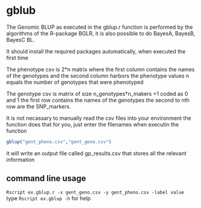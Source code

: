 # gblub

The Genomic BLUP as executed in the gblup.r function is performed by the algorithms of the R-package BGLR, it is also possible to do BayesA, BayesB, BayesC BL.

It should install the required packages automatically, when executed the first time


The phenotype csv is 2*n  matrix where the first column contains the names of the genotypes and the second column harbors the phenotype values
n equals the number of genotypes that were phenotyped

The genotype csv is matrix of size n_genotypes*n_makers +1 coded  as 0 and 1 the first row contains the names of the genotypes the second to nth row 
are the SNP_markers.

It is not necassary to manually read the csv files into your environment the function does that for you, just enter the filenames when executin the function

```R
gblup("gent_pheno.csv","gent_geno.csv")
```

it will write an output file called gp_results.csv that stores all the relevant information


## command line usage
`Rscript ex.gblup.r -x gent_geno.csv -y gent_pheno.csv -label value `
type `Rscript ex.gblup -h` for help



